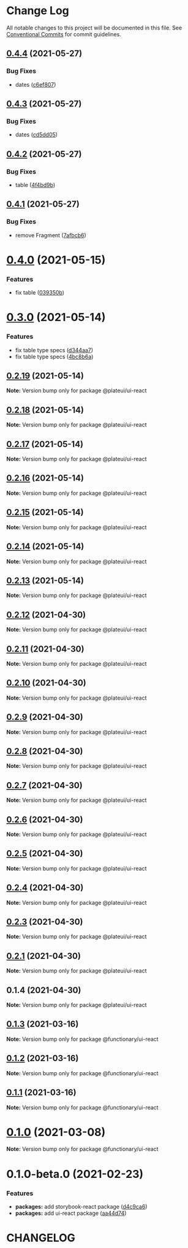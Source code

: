 # Change Log

All notable changes to this project will be documented in this file.
See [Conventional Commits](https://conventionalcommits.org) for commit guidelines.

## [0.4.4](https://github.com/wraft/plateui/compare/@plateui/ui-react@0.4.3...@plateui/ui-react@0.4.4) (2021-05-27)

### Bug Fixes

- dates ([c6ef807](https://github.com/wraft/plateui/commit/c6ef8074602beeee0b17535d14d8ba802c4ab749))

## [0.4.3](https://github.com/wraft/plateui/compare/@plateui/ui-react@0.4.2...@plateui/ui-react@0.4.3) (2021-05-27)

### Bug Fixes

- dates ([cd5dd05](https://github.com/wraft/plateui/commit/cd5dd05316aa163765b8bf34ba8de1f43a128b80))

## [0.4.2](https://github.com/wraft/plateui/compare/@plateui/ui-react@0.4.1...@plateui/ui-react@0.4.2) (2021-05-27)

### Bug Fixes

- table ([4f4bd9b](https://github.com/wraft/plateui/commit/4f4bd9bbdac3d8c0885890dc576f1320354cb6d9))

## [0.4.1](https://github.com/wraft/plateui/compare/@plateui/ui-react@0.4.0...@plateui/ui-react@0.4.1) (2021-05-27)

### Bug Fixes

- remove Fragment ([7afbcb6](https://github.com/wraft/plateui/commit/7afbcb64f005a0ff3a7376667eac2ae561b7d681))

# [0.4.0](https://github.com/wraft/plateui/compare/@plateui/ui-react@0.3.0...@plateui/ui-react@0.4.0) (2021-05-15)

### Features

- fix table ([039350b](https://github.com/wraft/plateui/commit/039350b7b6398c91b6b7ddbd5f7bed2fe373bc0a))

# [0.3.0](https://github.com/wraft/plateui/compare/@plateui/ui-react@0.2.19...@plateui/ui-react@0.3.0) (2021-05-14)

### Features

- fix table type specs ([d344aa7](https://github.com/wraft/plateui/commit/d344aa7f4d65d2dd3ca0fdfeef5c952a69d5238d))
- fix table type specs ([4bc8b6a](https://github.com/wraft/plateui/commit/4bc8b6a8ca1d077e864eb9edfee4265f697f3186))

## [0.2.19](https://github.com/wraft/plateui/compare/@plateui/ui-react@0.2.18...@plateui/ui-react@0.2.19) (2021-05-14)

**Note:** Version bump only for package @plateui/ui-react

## [0.2.18](https://github.com/wraft/plateui/compare/@plateui/ui-react@0.2.17...@plateui/ui-react@0.2.18) (2021-05-14)

**Note:** Version bump only for package @plateui/ui-react

## [0.2.17](https://github.com/wraft/plateui/compare/@plateui/ui-react@0.2.16...@plateui/ui-react@0.2.17) (2021-05-14)

**Note:** Version bump only for package @plateui/ui-react

## [0.2.16](https://github.com/wraft/plateui/compare/@plateui/ui-react@0.2.15...@plateui/ui-react@0.2.16) (2021-05-14)

**Note:** Version bump only for package @plateui/ui-react

## [0.2.15](https://github.com/wraft/plateui/compare/@plateui/ui-react@0.2.14...@plateui/ui-react@0.2.15) (2021-05-14)

**Note:** Version bump only for package @plateui/ui-react

## [0.2.14](https://github.com/wraft/plateui/compare/@plateui/ui-react@0.2.13...@plateui/ui-react@0.2.14) (2021-05-14)

**Note:** Version bump only for package @plateui/ui-react

## [0.2.13](https://github.com/wraft/plateui/compare/@plateui/ui-react@0.2.12...@plateui/ui-react@0.2.13) (2021-05-14)

**Note:** Version bump only for package @plateui/ui-react

## [0.2.12](https://github.com/wraft/plateui/compare/@plateui/ui-react@0.2.11...@plateui/ui-react@0.2.12) (2021-04-30)

**Note:** Version bump only for package @plateui/ui-react

## [0.2.11](https://github.com/wraft/plate/compare/@plateui/ui-react@0.2.10...@plateui/ui-react@0.2.11) (2021-04-30)

**Note:** Version bump only for package @plateui/ui-react

## [0.2.10](https://github.com/wraft/plate/compare/@plateui/ui-react@0.2.9...@plateui/ui-react@0.2.10) (2021-04-30)

**Note:** Version bump only for package @plateui/ui-react

## [0.2.9](https://github.com/wraft/plate/compare/@plateui/ui-react@0.2.8...@plateui/ui-react@0.2.9) (2021-04-30)

**Note:** Version bump only for package @plateui/ui-react

## [0.2.8](https://github.com/wraft/plate/compare/@plateui/ui-react@0.2.7...@plateui/ui-react@0.2.8) (2021-04-30)

**Note:** Version bump only for package @plateui/ui-react

## [0.2.7](https://github.com/wraft/plate/compare/@plateui/ui-react@0.2.6...@plateui/ui-react@0.2.7) (2021-04-30)

**Note:** Version bump only for package @plateui/ui-react

## [0.2.6](https://github.com/wraft/plate/compare/@plateui/ui-react@0.2.5...@plateui/ui-react@0.2.6) (2021-04-30)

**Note:** Version bump only for package @plateui/ui-react

## [0.2.5](https://github.com/wraft/plate/compare/@plateui/ui-react@0.2.4...@plateui/ui-react@0.2.5) (2021-04-30)

**Note:** Version bump only for package @plateui/ui-react

## [0.2.4](https://github.com/wraft/plate/compare/@plateui/ui-react@0.2.3...@plateui/ui-react@0.2.4) (2021-04-30)

**Note:** Version bump only for package @plateui/ui-react

## [0.2.3](https://github.com/wraft/plate/compare/@plateui/ui-react@0.2.1...@plateui/ui-react@0.2.3) (2021-04-30)

**Note:** Version bump only for package @plateui/ui-react

## [0.2.1](https://github.com/wraft/plate/compare/@plateui/ui-react@0.1.4...@plateui/ui-react@0.2.1) (2021-04-30)

**Note:** Version bump only for package @plateui/ui-react

## 0.1.4 (2021-04-30)

**Note:** Version bump only for package @plateui/ui-react

## [0.1.3](https://github.com/wearefunctionary/plate/compare/@functionary/ui-react@0.1.2...@functionary/ui-react@0.1.3) (2021-03-16)

**Note:** Version bump only for package @functionary/ui-react

## [0.1.2](https://github.com/wearefunctionary/plate/compare/@functionary/ui-react@0.1.1...@functionary/ui-react@0.1.2) (2021-03-16)

**Note:** Version bump only for package @functionary/ui-react

## [0.1.1](https://github.com/wearefunctionary/plate/compare/@functionary/ui-react@0.1.0...@functionary/ui-react@0.1.1) (2021-03-16)

**Note:** Version bump only for package @functionary/ui-react

# [0.1.0](https://github.com/wearefunctionary/plate/compare/@functionary/ui-react@0.1.0-beta.0...@functionary/ui-react@0.1.0) (2021-03-08)

**Note:** Version bump only for package @functionary/ui-react

# 0.1.0-beta.0 (2021-02-23)

### Features

- **packages:** add storybook-react package ([d4c9ca6](https://github.com/wearefunctionary/plate/commit/d4c9ca66e24552c5dca6b5f279fac9a72e751e81))
- **packages:** add ui-react package ([aa44d74](https://github.com/wearefunctionary/plate/commit/aa44d74bc9ae63792723a36e76afc872b53d5932))

# CHANGELOG

